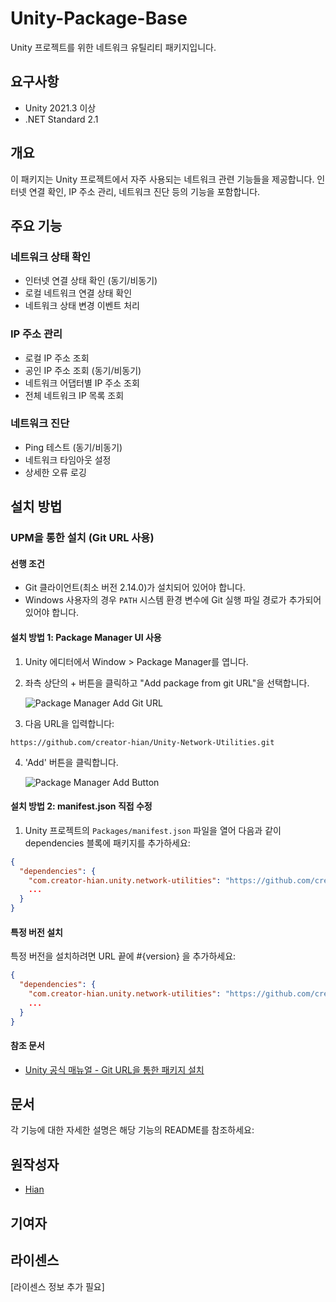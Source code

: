 # Unity-Package-Base

Unity 프로젝트를 위한 네트워크 유틸리티 패키지입니다.

## 요구사항

- Unity 2021.3 이상
- .NET Standard 2.1

## 개요

이 패키지는 Unity 프로젝트에서 자주 사용되는 네트워크 관련 기능들을 제공합니다. 인터넷 연결 확인, IP 주소 관리, 네트워크 진단 등의 기능을 포함합니다.

## 주요 기능

### 네트워크 상태 확인

- 인터넷 연결 상태 확인 (동기/비동기)
- 로컬 네트워크 연결 상태 확인
- 네트워크 상태 변경 이벤트 처리

### IP 주소 관리

- 로컬 IP 주소 조회
- 공인 IP 주소 조회 (동기/비동기)
- 네트워크 어댑터별 IP 주소 조회
- 전체 네트워크 IP 목록 조회

### 네트워크 진단

- Ping 테스트 (동기/비동기)
- 네트워크 타임아웃 설정
- 상세한 오류 로깅

## 설치 방법

### UPM을 통한 설치 (Git URL 사용)

#### 선행 조건

- Git 클라이언트(최소 버전 2.14.0)가 설치되어 있어야 합니다.
- Windows 사용자의 경우 `PATH` 시스템 환경 변수에 Git 실행 파일 경로가 추가되어 있어야 합니다.

#### 설치 방법 1: Package Manager UI 사용

1. Unity 에디터에서 Window > Package Manager를 엽니다.
2. 좌측 상단의 + 버튼을 클릭하고 "Add package from git URL"을 선택합니다.

   ![Package Manager Add Git URL](https://i.imgur.com/1tCNo66.png)
3. 다음 URL을 입력합니다:

```text
https://github.com/creator-hian/Unity-Network-Utilities.git
```
<!-- markdownlint-disable MD029 -->
4. 'Add' 버튼을 클릭합니다.

   ![Package Manager Add Button](https://i.imgur.com/yIiD4tT.png)
<!-- markdownlint-enable MD029 -->

#### 설치 방법 2: manifest.json 직접 수정

1. Unity 프로젝트의 `Packages/manifest.json` 파일을 열어 다음과 같이 dependencies 블록에 패키지를 추가하세요:

```json
{
  "dependencies": {
    "com.creator-hian.unity.network-utilities": "https://github.com/creator-hian/Unity-Network-Utilities.git",
    ...
  }
}
```

#### 특정 버전 설치

특정 버전을 설치하려면 URL 끝에 #{version} 을 추가하세요:

```json
{
  "dependencies": {
    "com.creator-hian.unity.network-utilities": "https://github.com/creator-hian/Unity-Network-Utilities.git#0.0.1",
    ...
  }
}
```

#### 참조 문서

- [Unity 공식 매뉴얼 - Git URL을 통한 패키지 설치](https://docs.unity3d.com/kr/2023.2/Manual/upm-ui-giturl.html)

## 문서

각 기능에 대한 자세한 설명은 해당 기능의 README를 참조하세요:

## 원작성자

- [Hian](https://github.com/creator-hian)

## 기여자

## 라이센스

[라이센스 정보 추가 필요]
